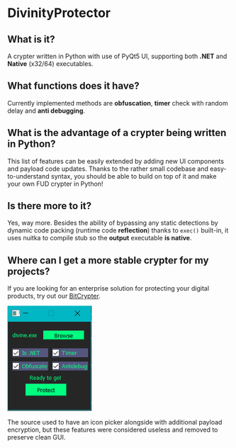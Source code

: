 # DivinityProtector
## What is it?
A crypter written in Python with use of PyQt5 UI, supporting both <b>.NET</b> and <b>Native</b> (x32/64) executables.
## What functions does it have?
Currently implemented methods are <b>obfuscation</b>, <b>timer</b> check with random delay and <b>anti debugging</b>.
## What is the advantage of a crypter being written in Python?
This list of features can be easily extended by adding new UI components and payload code updates. Thanks to the rather small codebase and easy-to-understand syntax,
you should be able to build on top of it and make your own FUD crypter in Python!
## Is there more to it?
Yes, way more. Besides the ability of bypassing any static detections by dynamic code packing (runtime code <b>reflection</b>) thanks to `exec()` built-in, 
it uses nuitka to compile stub so the <b>output</b> executable <b>is native</b>.
## Where can I get a more stable crypter for my projects?
If you are looking for an enterprise solution for protecting your digital products,
try out our <a href="https://shoppy.gg/product/tCrgNdO">BitCrypter</a>.

<img src="GUI.png">

The source used to have an icon picker alongside with additional payload encryption,
but these features were considered useless and removed to preserve clean GUI. 
